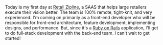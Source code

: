 ---
---

Today is my first day at <a href="https://www.retailzipline.com" target="_blank">Retail Zipline</a>, a SAAS that helps large retailers execute their vision better. The team is 100% remote, tight-knit, and very experienced. I'm coming on primarily as a front-end developer who will be responsible for front-end architecture, feature development, implementing designs, and performance. But, since it's a <a href="https://rubyonrails.org" target="_blank">Ruby on Rails</a> application, I'll get to do full-stack development with the back-end team. I can't wait to get started!
